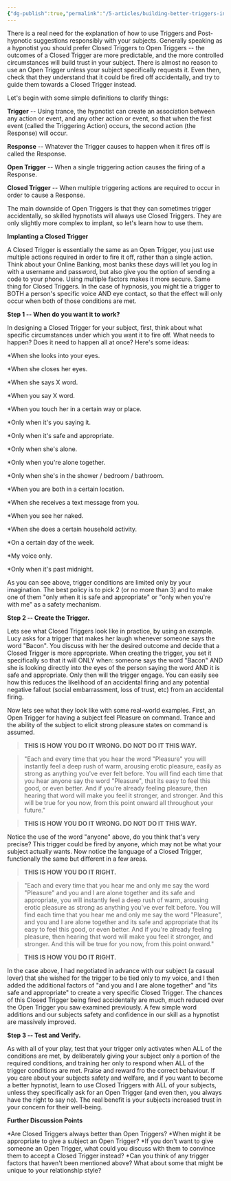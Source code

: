 ```yaml
---
{"dg-publish":true,"permalink":"/5-articles/building-better-triggers-in-detail/"}
---
```



There is a real need for the explanation of how to use Triggers and Post-hypnotic suggestions responsibly with your subjects. Generally speaking as a hypnotist you should prefer Closed Triggers to Open Triggers -- the outcomes of a Closed Trigger are more predictable, and the more controlled circumstances will build trust in your subject. There is almost no reason to use an Open Trigger unless your subject specifically requests it. Even then, check that they understand that it could be fired off accidentally, and try to guide them towards a Closed Trigger instead.

Let's begin with some simple definitions to clarify things:

**Trigger** -- Using trance, the hypnotist can create an association between any action or event, and any other action or event, so that when the first event (called the Triggering Action) occurs, the second action (the Response) will occur.

**Response** -- Whatever the Trigger causes to happen when it fires off is called the Response.

**Open Trigger** -- When a single triggering action causes the firing of a Response.

**Closed Trigger** -- When multiple triggering actions are required to occur in order to cause a Response.

The main downside of Open Triggers is that they can sometimes trigger accidentally, so skilled hypnotists will always use Closed Triggers. They are only slightly more complex to implant, so let's learn how to use them.

**Implanting a Closed Trigger**

A Closed Trigger is essentially the same as an Open Trigger, you just use multiple actions required in order to fire it off, rather than a single action. Think about your Online Banking, most banks these days will let you log in with a username and password, but also give you the option of sending a code to your phone. Using multiple factors makes it more secure. Same thing for Closed Triggers. In the case of hypnosis, you might tie a trigger to BOTH a person's specific voice AND eye contact, so that the effect will only occur when both of those conditions are met.

**Step 1 -- When do you want it to work?**

In designing a Closed Trigger for your subject, first, think about what specific circumstances under which you want it to fire off. What needs to happen? Does it need to happen all at once? Here's some ideas:

*When she looks into your eyes.
 
*When she closes her eyes.
 
*When she says X word.
 
*When you say X word.
 
*When you touch her in a certain way or place.
 
*Only when it's you saying it.
 
*Only when it's safe and appropriate.
 
*Only when she's alone.
 
*Only when you're alone together.
 
*Only when she's in the shower / bedroom / bathroom.
 
*When you are both in a certain location.
 
*When she receives a text message from you.
 
*When you see her naked.
 
*When she does a certain household activity.
 
*On a certain day of the week.
 
*My voice only.
 
*Only when it's past midnight.
 

As you can see above, trigger conditions are limited only by your imagination. The best policy is to pick 2 (or no more than 3) and to make one of them "only when it is safe and appropriate" or "only when you're with me" as a safety mechanism.

**Step 2 -- Create the Trigger.**

Lets see what Closed Triggers look like in practice, by using an example. Lucy asks for a trigger that makes her laugh whenever someone says the word "Bacon". You discuss with her the desired outcome and decide that a Closed Trigger is more appropriate. When creating the trigger, you set it specifically so that it will ONLY when: someone says the word "Bacon" AND she is looking directly into the eyes of the person saying the word AND it is safe and appropriate. Only then will the trigger engage. You can easily see how this reduces the likelihood of an accidental firing and any potential negative fallout (social embarrassment, loss of trust, etc) from an accidental firing.

Now lets see what they look like with some real-world examples. First, an Open Trigger for having a subject feel Pleasure on command. Trance and the ability of the subject to elicit strong pleasure states on command is assumed.

> **THIS IS HOW YOU DO IT WRONG. DO NOT DO IT THIS WAY.**

> "Each and every time that you hear the word "Pleasure" you will instantly feel a deep rush of warm, arousing erotic pleasure, easily as strong as anything you've ever felt before. You will find each time that you hear anyone say the word "Pleasure", that its easy to feel this good, or even better. And if you're already feeling pleasure, then hearing that word will make you feel it stronger, and stronger. And this will be true for you now, from this point onward all throughout your future."

> **THIS IS HOW YOU DO IT WRONG. DO NOT DO IT THIS WAY.**

Notice the use of the word "anyone" above, do you think that's very precise? This trigger could be fired by anyone, which may not be what your subject actually wants. Now notice the language of a Closed Trigger, functionally the same but different in a few areas.

> **THIS IS HOW YOU DO IT RIGHT.**

> "Each and every time that you hear me and only me say the word "Pleasure" and you and I are alone together and its safe and appropriate, you will instantly feel a deep rush of warm, arousing erotic pleasure as strong as anything you've ever felt before. You will find each time that you hear me and only me say the word "Pleasure", and you and I are alone together and its safe and appropriate that its easy to feel this good, or even better. And if you're already feeling pleasure, then hearing that word will make you feel it stronger, and stronger. And this will be true for you now, from this point onward."

> **THIS IS HOW YOU DO IT RIGHT.**

In the case above, I had negotiated in advance with our subject (a casual lover) that she wished for the trigger to be tied only to my voice, and I then added the additional factors of "and you and I are alone together" and "its safe and appropriate" to create a very specific Closed Trigger. The chances of this Closed Trigger being fired accidentally are much, much reduced over the Open Trigger you saw examined previously. A few simple word additions and our subjects safety and confidence in our skill as a hypnotist are massively improved.

**Step 3 -- Test and Verify.**

As with all of your play, test that your trigger only activates when ALL of the conditions are met, by deliberately giving your subject only a portion of the required conditions, and training her only to respond when ALL of the trigger conditions are met. Praise and reward fro the correct behaviour. If you care about your subjects safety and welfare, and if you want to become a better hypnotist, learn to use Closed Triggers with ALL of your subjects, unless they specifically ask for an Open Trigger (and even then, you always have the right to say no). The real benefit is your subjects increased trust in your concern for their well-being.

**Further Discussion Points**

*Are Closed Triggers always better than Open Triggers?
*When might it be appropriate to give a subject an Open Trigger?
*If you don't want to give someone an Open Trigger, what could you discuss with them to convince them to accept a Closed Trigger instead?
*Can you think of any trigger factors that haven't been mentioned above? What about some that might be unique to your relationship style?





